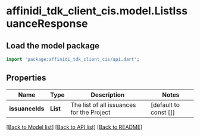 # affinidi_tdk_client_cis.model.ListIssuanceResponse

## Load the model package

```dart
import 'package:affinidi_tdk_client_cis/api.dart';
```

## Properties

| Name            | Type             | Description                               | Notes                 |
| --------------- | ---------------- | ----------------------------------------- | --------------------- |
| **issuanceIds** | **List<String>** | The list of all issuances for the Project | [default to const []] |

[[Back to Model list]](../README.md#documentation-for-models) [[Back to API list]](../README.md#documentation-for-api-endpoints) [[Back to README]](../README.md)
